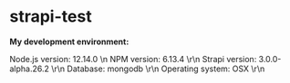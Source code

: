 # strapi-test

**My development environment:**

Node.js version: 12.14.0 \n
NPM version: 6.13.4 \r\n
Strapi version: 3.0.0-alpha.26.2 \r\n
Database: mongodb \r\n
Operating system: OSX \r\n
